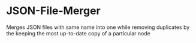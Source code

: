 # JSON-File-Merger
Merges JSON files with same name into one while removing duplicates by the keeping the most up-to-date copy of a particular node
